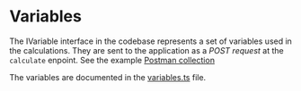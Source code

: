 # Variables

The IVariable interface in the codebase represents a set of variables used in the calculations. They are sent to the application as a *POST request* at the `calculate` enpoint. See the example [Postman collection](../postman_collection.json)

The variables are documented in the [variables.ts](../src/calculations/interfaces/variable.ts) file.
